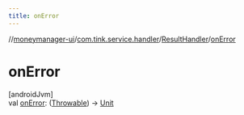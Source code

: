 ```yaml
---
title: onError
---
```

//[moneymanager-ui](../../../index.html)/[com.tink.service.handler](../index.html)/[ResultHandler](index.html)/[onError](on-error.html)



# onError



[androidJvm]\
val [onError](on-error.html): ([Throwable](https://kotlinlang.org/api/latest/jvm/stdlib/kotlin/-throwable/index.html)) -&gt; [Unit](https://kotlinlang.org/api/latest/jvm/stdlib/kotlin/-unit/index.html)




